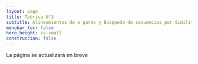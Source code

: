 ```yaml
---
layout: page
title: Teórica N°3
subtitle: Alineamientos de a pares y Búsqueda de secuencias por Similitud
menubar_toc: false
hero_height: is-small
construccion: false
---
```

La página se actualizará en breve
<!-- 
## Parte I
- Slides [[Parte 1 - PDF]](https://drive.google.com/file/d/1UsR9FC46L7vnIYI4SI47NQFACpl1PQTp/view?usp=sharing)
- Recording [[Parte 1 - MP4]](https://drive.google.com/file/d/11uFAaXNFR_8lLm9G4RGbOKAwfMTFg47F/view?usp=sharing)

## Parte II
- Slides [[Parte2 - PDF]](https://drive.google.com/file/d/1HgH28hnrJMM_3S5SN7MuJmUcbMDI7IHM/view?usp=sharing)
- Recording [[Parte 2 - MP4]](https://youtu.be/9Q8H77Z2MJs) (Link subido)
-->
